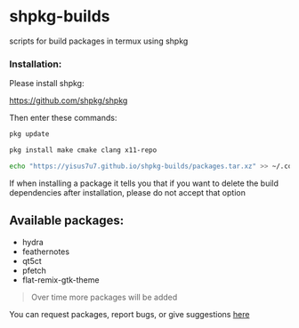 # shpkg-builds
scripts for build packages in termux using shpkg

### Installation:

Please install shpkg:

https://github.com/shpkg/shpkg

Then enter these commands:

```bash
pkg update

pkg install make cmake clang x11-repo
```

```bash
echo "https://yisus7u7.github.io/shpkg-builds/packages.tar.xz" >> ~/.config/shpkg_repo.list
```
If when installing a package it tells you that if you want to delete the build dependencies after installation, please do not accept that option


## Available packages:

- hydra
- feathernotes
- qt5ct
- pfetch 
- flat-remix-gtk-theme

> Over time more packages will be added 


You can request packages, report bugs, or give suggestions [here](https://github.com/Yisus7u7/shpkg-builds/issues)


